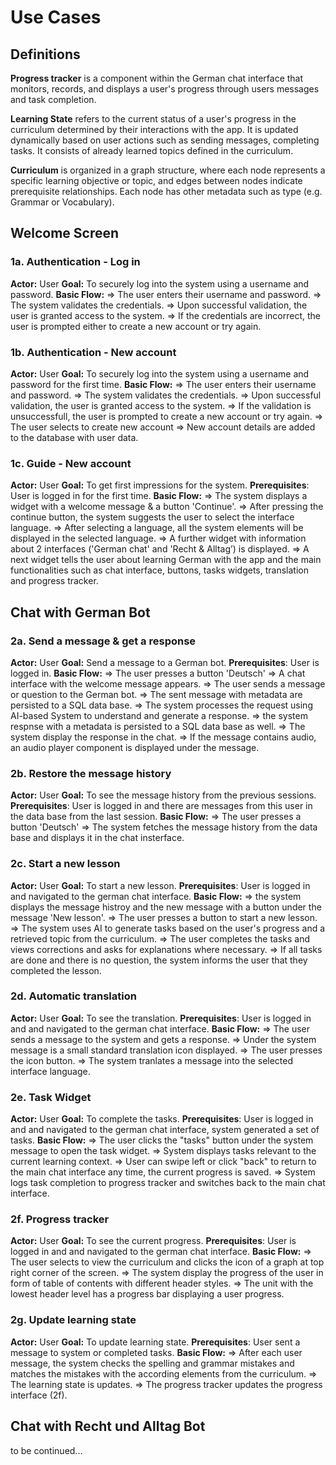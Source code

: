 # Use Cases

## Definitions

**Progress tracker** is a component within the German chat interface that monitors, records, and displays a user's progress through users messages and task completion.

**Learning State** refers to the current status of a user's progress in the curriculum determined by their interactions with the app. It is updated dynamically based on user actions such as sending messages, completing tasks. It consists of already learned topics defined in the curriculum. 

**Curriculum** is organized in a graph structure, where each node represents a specific learning objective or topic, and edges between nodes indicate prerequisite relationships. Each node has other metadata such as type (e.g. Grammar or Vocabulary).

## Welcome Screen

### 1a. Authentication - Log in

**Actor:** User
**Goal:** To securely log into the system using a username and password.
**Basic Flow:**
=> The user enters their username and password.
=> The system validates the credentials.
=> Upon successful validation, the user is granted access to the system.
=> If the credentials are incorrect, the user is prompted either to create a new account or try again.

### 1b. Authentication - New account

**Actor:** User
**Goal:** To securely log into the system using a username and password for the first time.
**Basic Flow:**
=> The user enters their username and password.
=> The system validates the credentials.
=> Upon successful validation, the user is granted access to the system.
=> If the validation is unsuccessfull, the user is prompted to create a new account or try again.
=> The user selects to create new account
=> New account details are added to the database with user data.

### 1c. Guide - New account

**Actor:** User
**Goal:** To get first impressions for the system.
**Prerequisites**: User is logged in for the first time.
**Basic Flow:**
=> The system displays a widget with a welcome message & a button 'Continue'.
=> After pressing the continue button, the system suggests the user to select the interface language.
=> After selecting a language, all the system elements will be displayed in the selected language.
=> A further widget with information about 2 interfaces ('German chat' and 'Recht & Alltag’) is displayed. 
=> A next widget tells the user about learning German with the app and  the main functionalities such as chat interface, buttons, tasks widgets, translation and progress tracker.

## Chat with German Bot

### 2a. Send a message & get a response

**Actor:** User
**Goal:** Send a message to a German bot.
**Prerequisites**: User is logged in.
**Basic Flow:**
=> The user presses a button 'Deutsch'
=> A chat interface with the welcome message appears.
=> The user sends a message or question to the German bot.
=> The sent message with metadata are persisted to a SQL data base.
=> The system processes the request using AI-based System to understand and generate a response.
=> the system respnse with a metadata is persisted to a SQL data base as well.
=> The system display the response in the chat.
=> If the message contains audio, an audio player component is displayed under the message.

### 2b. Restore the message history
**Actor:** User
**Goal:** To see the message history from the previous sessions.
**Prerequisites**: User is logged in and there are messages from this user in the data base from the last session.
**Basic Flow:**
=> The user presses a button 'Deutsch'
=> The system fetches the message history from the data base and displays it in the chat insterface.

### 2c. Start a new lesson
**Actor:** User
**Goal:** To start a new lesson.
**Prerequisites**: User is logged in and navigated to the german chat interface.
**Basic Flow:**
=> the system displays the message histroy and the new message with a button under the message 'New lesson'. 
=> The user presses a button to start a new lesson.
=> The system uses AI to generate tasks based on the user's progress and a retrieved topic from the  curriculum.
=> The user completes the tasks and views corrections and asks for explanations where necessary.
=> If all tasks are done and there is no question, the system informs the user that they completed the lesson.

### 2d. Automatic translation
**Actor:** User
**Goal:** To see the translation.
**Prerequisites**: User is logged in and and navigated to the german chat interface.
**Basic Flow:**
=> The user sends a message to the system and gets a response.
=> Under the system message is a small standard translation icon displayed.
=> The user presses the icon button.
=> The system tranlates a message into the selected interface language.

### 2e. Task Widget
**Actor:** User
**Goal:** To complete the tasks.
**Prerequisites**: User is logged in and and navigated to the german chat interface, system generated a set of tasks.
**Basic Flow:**
=> The user clicks the "tasks" button under the system message to open the task widget.
=> System displays tasks relevant to the current learning context.
=> User can swipe left or click "back" to return to the main chat interface any time, the current progress is saved. 
=> System logs task completion to progress tracker and switches back to the main chat interface.

### 2f. Progress tracker
**Actor:** User
**Goal:** To see the current progress.
**Prerequisites**: User is logged in and and navigated to the german chat interface.
**Basic Flow:**
=> The user selects to view the curriculum and clicks the icon of a graph at top right corner of the screen.
=> The system display the progress of the user in form of table of contents with different header styles. 
=> The unit with the lowest header level has a progress bar displaying a user progress. 

### 2g. Update learning state
**Actor:** User
**Goal:** To update learning state.
**Prerequisites**: User sent a message to system or completed tasks.
**Basic Flow:**
=> After each user message, the system checks the spelling and grammar mistakes and matches the mistakes with the according elements from the curriculum.
=> The learning state is updates.
=> The progress tracker updates the progress interface (2f).


## Chat with Recht und Alltag Bot

to be continued...
